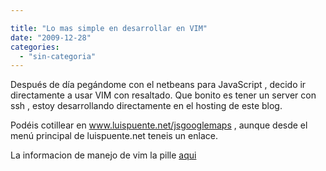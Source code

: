 ```yaml
---

title: "Lo mas simple en desarrollar en VIM"
date: "2009-12-28"
categories: 
  - "sin-categoria"
---
```


Después de día pegándome con el netbeans para JavaScript , decido ir directamente a usar VIM con resaltado. Que bonito es tener un server con ssh , estoy desarrollando directamente en el hosting de este blog.

Podéis cotillear en www.luispuente.net/jsgooglemaps , aunque desde el menú principal de luispuente.net teneis un enlace.

La informacion de manejo de vim la pille [aqui](https://juanjoalvarez.net/es/detail/2009/jun/25/vim-en-2-minutos/)
